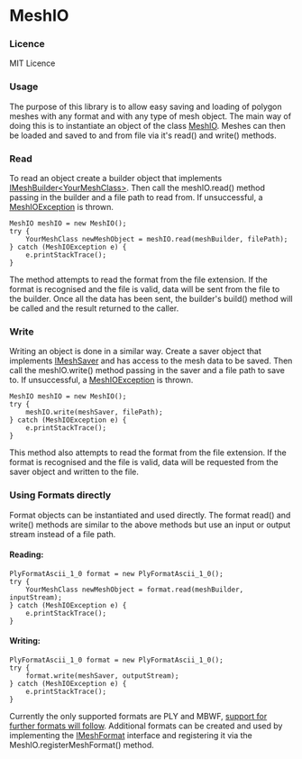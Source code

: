 # MeshIO
<h3>Licence</h3>

MIT Licence


<h3>Usage</h3>

The purpose of this library is to allow easy saving and loading of polygon meshes with any format and with any type of mesh object. The main way of doing this is to instantiate an object of the class [MeshIO](src/com/ripplar_games/mesh_io/MeshIO.java). Meshes can then be loaded and saved to and from file via it's read() and write() methods.


<h3>Read</h3>

To read an object create a builder object that implements [IMeshBuilder&lt;YourMeshClass&gt;](src/com/ripplar_games/mesh_io/IMeshBuilder.java). Then call the meshIO.read() method passing in the builder and a file path to read from. If unsuccessful, a [MeshIOException](src/com/ripplar_games/mesh_io/MeshIOException.java) is thrown.

    MeshIO meshIO = new MeshIO();
    try {
        YourMeshClass newMeshObject = meshIO.read(meshBuilder, filePath);
    } catch (MeshIOException e) {
        e.printStackTrace();
    }

The method attempts to read the format from the file extension. If the format is recognised and the file is valid, data will be sent from the file to the builder. Once all the data has been sent, the builder's build() method will be called and the result returned to the caller.


<h3>Write</h3>

Writing an object is done in a similar way. Create a saver object that implements [IMeshSaver](src/com/ripplar_games/mesh_io/IMeshSaver.java) and has access to the mesh data to be saved. Then call the meshIO.write() method passing in the saver and a file path to save to. If unsuccessful, a [MeshIOException](src/com/ripplar_games/mesh_io/MeshIOException.java) is thrown.

    MeshIO meshIO = new MeshIO();
    try {
        meshIO.write(meshSaver, filePath);
    } catch (MeshIOException e) {
        e.printStackTrace();
    }

This method also attempts to read the format from the file extension. If the format is recognised and the file is valid, data will be requested from the saver object and written to the file.


<h3>Using Formats directly</h3>

Format objects can be instantiated and used directly. The format read() and write() methods are similar to the above methods but use an input or output stream instead of a file path.


<h4>Reading:</h4>

    PlyFormatAscii_1_0 format = new PlyFormatAscii_1_0();
    try {
        YourMeshClass newMeshObject = format.read(meshBuilder, inputStream);
    } catch (MeshIOException e) {
        e.printStackTrace();
    }

<h4>Writing:</h4>

    PlyFormatAscii_1_0 format = new PlyFormatAscii_1_0();
    try {
        format.write(meshSaver, outputStream);
    } catch (MeshIOException e) {
        e.printStackTrace();
    }

Currently the only supported formats are PLY and MBWF, [support for further formats will follow](TODO.md). Additional formats can be created and used by implementing the [IMeshFormat](src/com/ripplar_games/mesh_io/IMeshFormat.java) interface and registering it via the MeshIO.registerMeshFormat() method.

